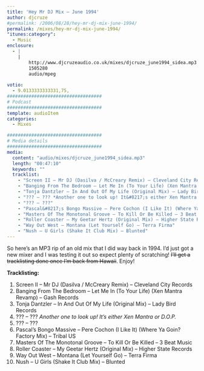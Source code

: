 ```yaml
---
title: 'Hey Mr DJ Mix – June 1994'
author: djcruze
#permalink: /2006/08/28/hey-mr-dj-mix-june-1994/
permalink: /mixes/hey-mr-dj-mix-june-1994/
"itunes:category":
  - Music
enclosure:
  - |
    |
        http://www.djcruzeaudio.co.uk/mixes/djcruze_june1994_sidea.mp3
        1505280
        audio/mpeg
        
votio:
  - 9.0133333333331,75,
###################################
# Podcast
###################################
template: audioItem
categories:
  - Mixes

###################################
# Media details
###################################
media:
  content: "audio/mixes/djcruze_june1994_sidea.mp3"
  length: "00:47:10"
  keywords: ""
  tracklist:
    - "Screen II – Mr DJ (Dasilva / McCreary Remix) – Cleveland City Records"
    - "Banging From The Bedroom – Let Me In (To Your Life) (Xen Mantra Revamp) – Gash Records"
    - "Tonja Dantzler – In And Out Of My Life (Original Mix) – Lady Bird Records"
    - "??? – ??? *Another one to look up! It&#8217;s either Xen Mantra or D.O.P.*"
    - "??? – ???"
    - "Pascal&#8217;s Bongo Massive – Pere Cochon (I Like It) (Where Ya Goin? Factory Mix) – Tribal US"
    - "Masters Of The Monotonal Groove – To Kill Or Be Killed – 3 Beat Music"
    - "Roller Coaster – My Geetar Hertz (Original Mix) – Higher State Records"
    - "Way Out West – Montana (Let Yourself Go) – Terra Firma"
    - "Nush – U Girls (Shake It Club Mix) – Blunted"
---
```


So here&#8217;s an MP3 rip of an old mix that I did way back in 1994. I&#8217;d just got a new mixer and I was testing it out so expect plenty of scratching! <strike>I&#8217;ll get a tracklisting done once I&#8217;m back from Hawaii</strike>. Enjoy!

**Tracklisting:**

  1. Screen II – Mr DJ (Dasilva / McCreary Remix) – Cleveland City Records
  2. Banging From The Bedroom – Let Me In (To Your Life) (Xen Mantra Revamp) – Gash Records
  3. Tonja Dantzler – In And Out Of My Life (Original Mix) – Lady Bird Records
  4. ??? – ??? *Another one to look up! It&#8217;s either Xen Mantra or D.O.P.*
  5. ??? – ???
  6. Pascal&#8217;s Bongo Massive – Pere Cochon (I Like It) (Where Ya Goin? Factory Mix) – Tribal US
  7. Masters Of The Monotonal Groove – To Kill Or Be Killed – 3 Beat Music
  8. Roller Coaster – My Geetar Hertz (Original Mix) – Higher State Records
  9. Way Out West – Montana (Let Yourself Go) – Terra Firma
 10. Nush – U Girls (Shake It Club Mix) – Blunted

<div style="clear:both;">
</div>
